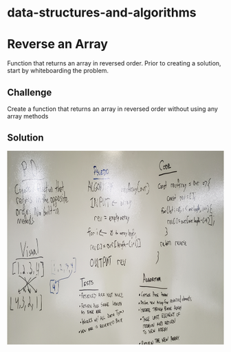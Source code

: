 # data-structures-and-algorithms

# Reverse an Array
Function that returns an array in reversed order. Prior to creating a solution, start by whiteboarding the problem.

## Challenge
Create a function that returns an array in reversed order without using any array methods

## Solution
<img src='/assets/array_reverse.jpg' height=450 />